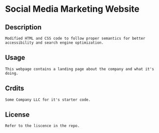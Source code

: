 # Social Media Marketing Website

## Description
    Modified HTML and CSS code to follow proper semantics for better accessibility and search engine optimization.

## Usage
    This webpage contains a landing page about the company and what it's doing.

## Crdits
    Some Company LLC for it's starter code.

## License
    Refer to the liscence in the repo.